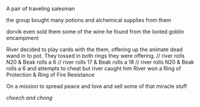 A pair of traveling salesman 

the group bought many potions and alchemical supplies from them

dorvik even sold them some of the wine he found from the looted goblin encampment

River decided to play cards with the them, offering up the animate dead wand in to pot. They tossed in both rings they were offering.
// river rolls N20 & Beak rolls a 6
// river rolls 17 & Beak rolls a 18
// river rolls N20 & Beak rolls a 6 and attempts to cheat but river caught him
River won a Ring of Protection & Ring of Fire Resistance

On a mission to spread peace and love and sell some of that miracle stuff

*cheech and chong*